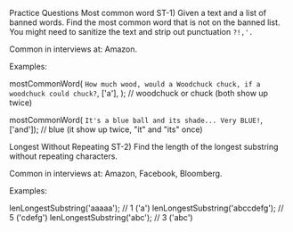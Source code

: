 Practice Questions
Most common word
ST-1) Given a text and a list of banned words. Find the most common word that is not on the banned list. You might need to sanitize the text and strip out punctuation `?!,'.`

Common in interviews at: Amazon.

Examples:

mostCommonWord(
`How much wood, would a Woodchuck chuck,
  if a woodchuck could chuck?`,
['a'],
); // woodchuck or chuck (both show up twice)

mostCommonWord(
`It's a blue ball and its shade... Very BLUE!`,
['and']); // blue (it show up twice, "it" and "its" once)

Longest Without Repeating
ST-2) Find the length of the longest substring without repeating characters.

Common in interviews at: Amazon, Facebook, Bloomberg.

Examples:

lenLongestSubstring('aaaaa'); // 1 ('a')
lenLongestSubstring('abccdefg'); // 5 ('cdefg')
lenLongestSubstring('abc'); // 3 ('abc')
